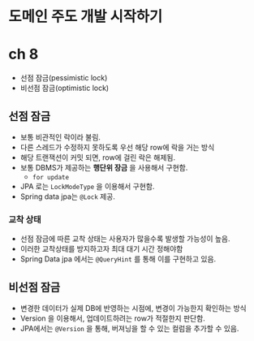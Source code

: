 # 도메인 주도 개발 시작하기

# ch 8
- 선점 잠금(pessimistic lock)
- 비선점 잠금(optimistic lock)

## 선점 잠금
- 보통 비관적인 락이라 불림.
- 다른 스레드가 수정하지 못하도록 우선 해당 row에 락을 거는 방식
- 해당 트랜잭션이 커밋 되면, row에 걸린 락은 해제됨.
- 보통 DBMS가 제공하는 **행단위 장금** 을 사용해서 구현함.
    - `for update`
- JPA 로는 `LockModeType` 을 이용해서 구현함.
- Spring data jpa는 `@Lock` 제공.

### 교착 상태
- 선점 잠금에 따른 교착 상태는 사용자가 많을수록 발생할 가능성이 높음.
- 이러한 교착상태를 방지하고자 최대 대기 시간 정해야함
- Spring Data jpa 에서는 `@QueryHint` 를 통해 이를 구현하고 있음.

## 비선점 잠금
- 변경한 데이터가 실제 DB에 반영하는 시점에, 변경이 가능한지 확인하는 방식
- Version 을 이용해서, 업데이트하려는 row가 적절한지 판단함.
- JPA에서는 `@Version` 을 통해, 버져닝을 할 수 있는 컬럼을 추가할 수 있음.